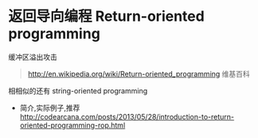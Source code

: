 # 返回导向编程 Return-oriented programming

缓冲区溢出攻击

> http://en.wikipedia.org/wiki/Return-oriented_programming 维基百科

相相似的还有 string-oriented programming

* 简介,实际例子,推荐 http://codearcana.com/posts/2013/05/28/introduction-to-return-oriented-programming-rop.html